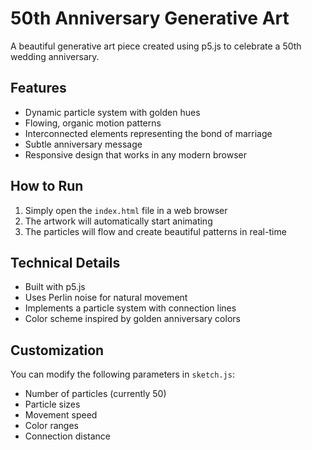 # 50th Anniversary Generative Art

A beautiful generative art piece created using p5.js to celebrate a 50th wedding anniversary.

## Features
- Dynamic particle system with golden hues
- Flowing, organic motion patterns
- Interconnected elements representing the bond of marriage
- Subtle anniversary message
- Responsive design that works in any modern browser

## How to Run
1. Simply open the `index.html` file in a web browser
2. The artwork will automatically start animating
3. The particles will flow and create beautiful patterns in real-time

## Technical Details
- Built with p5.js
- Uses Perlin noise for natural movement
- Implements a particle system with connection lines
- Color scheme inspired by golden anniversary colors

## Customization
You can modify the following parameters in `sketch.js`:
- Number of particles (currently 50)
- Particle sizes
- Movement speed
- Color ranges
- Connection distance 